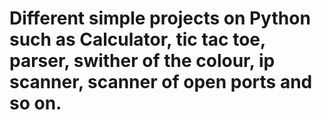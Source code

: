 # Different simple projects on Python such as Calculator, tic tac toe, parser, swither of the colour, ip scanner, scanner of open ports and so on.

